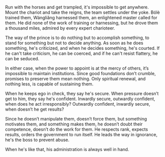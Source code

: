 Run with the horses
and get trampled,
it's impossible to get anywhere.
Mount the chariot
and take the reigns,
the team settles under the yoke.
Bólè trained them,
Wángliǎng harnessed them,
an enlightened master called for them.
He did none of the work of training or harnessing,
but he drove them a thousand miles,
admired by every expert charioteer.

The way of the prince
is to do nothing
but to accomplish something,
to stand for something
but not to decide anything.
As soon as he does something,
he's criticized,
and when he decides something,
he's courted.
If he can't take criticism,
he can be coerced,
and if he can't resist flattery,
he can be seduced.

In either case,
when the power to appoint is at the mercy of others,
it’s impossible to maintain institutions.
Since good foundations don’t crumble,
promises to preserve them mean nothing.
Only spiritual renewal,
and nothing less,
is capable of sustaining them.

When he keeps ego in check,
they say he's secure.
When pressure doesn’t get to him,
they say he's confident.
Inwardly secure,
outwardly confident,
when does he act irresponsibly?
Outwardly confident,
inwardly secure,
when doesn’t he get results?

Since he doesn’t manipulate them,
doesn’t force them,
but something motivates them,
and something makes them,
he doesn’t doubt their competence,
doesn’t do the work for them.
He respects rank,
expects results,
orders the government to run itself.
He leads the way in ignorance,
he's the boss to prevent abuse.

When he's like that,
his administration is always well in hand.
